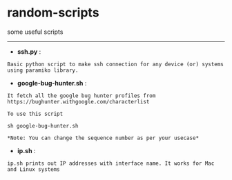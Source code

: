 # random-scripts
some useful scripts

---

- **ssh.py** :

```
Basic python script to make ssh connection for any device (or) systems using paramiko library.
```
- **google-bug-hunter.sh** :

```
It fetch all the google bug hunter profiles from https://bughunter.withgoogle.com/characterlist 

To use this script 

sh google-bug-hunter.sh

*Note: You can change the sequence number as per your usecase*
```

- **ip.sh** :

```
ip.sh prints out IP addresses with interface name. It works for Mac and Linux systems
```
